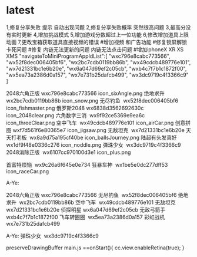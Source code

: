 # latest
1,修复分享失败 提示 自动出现问题
2,修复分享失败概率 突然很高问题
3,最高分没有实时更新
4,增加挑战模式
5,增加游戏分数超过上一位功能
6,修改增加道具上限动画
7,更改宝箱获取道具直接视频的错误
#增加视频 和广告功能
#修复锁屏解锁 卡死问题
#修复 内链无法更新的问题 内链无法点击问题
#增加iphoneX XR XS XMS
 "navigateToMiniProgramAppIdList":[
	"wxc796e8cabc773566",
	"wx52f8dec006405bf6",
	"wx2bc7cdb0119bb86b",
	"wx49cdcb489776e101",
	"wx7d21331bc1e6b20e",
	"wx6a047d69ef2c05cb",
	"wxb4c7f7b1c1872f00",
	"wx5ea73a2386d0a157",
	"wx7e731b25dafcb499",
	"wx3dc9719c4f3366c9"
]

2048六角正版	wxc796e8cabc773566	icon_sixAngle.png
绝地求升 		wx2bc7cdb0119bb86b	icon_snow.png
无尽钓鱼 		wx52f8dec006405bf6	icon_fishmaster.png
俄罗斯2048		wx6838d3562692630c	icon_2048clear.png
六角数字三消 	wx9f92ce5369e9ea6c	icon_threeClear.png
空中飞车 		wx49cdcb489776e101	icon_airCar.png
创意拼图		wxf7d561f6e80365e7	icon_jigsaw.png
无敌坦克 		wx7d21331bc1e6b20e
天天打老板 		wx8a9d75a195cf40be	icon_ballsJourney.png
陆超有头发真好 	wx1df9f48e0336c276	icon_noddle.png
弹珠少女 		wx3dc9719c4f3366c9
2048消除正版  	wx6107cc970100d3e1	icon_plus.png

首富特烦恼 		wx9c26a6f645e0e734
狂暴车神 		wx1be5e0dc277dff53	icon_raceCar.png

A-Ye:

2048六角正版	wxc796e8cabc773566
无尽钓鱼 		wx52f8dec006405bf6
绝地求升 		wx2bc7cdb0119bb86b
空中飞车 		wx49cdcb489776e101
无敌坦克 		wx7d21331bc1e6b20e
侦探明星		wx6a047d69ef2c05cb
无敌弓箭手 		wxb4c7f7b1c1872f00
飞车转圈圈 		wx5ea73a2386d0a157
彩虹战机  		wx7e731b25dafcb499

A-Ye:
弹珠少女 		wx3dc9719c4f3366c9





preserveDrawingBuffer
main.js ==onStart(){
	cc.view.enableRetina(true);
}